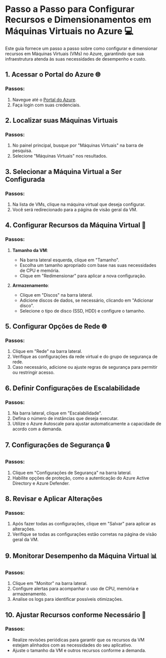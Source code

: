 # Passo a Passo para Configurar Recursos e Dimensionamentos em Máquinas Virtuais no Azure 💻

Este guia fornece um passo a passo sobre como configurar e dimensionar recursos em Máquinas Virtuais (VMs) no Azure, garantindo que sua infraestrutura atenda às suas necessidades de desempenho e custo.

## 1. Acessar o Portal do Azure 🌐

### Passos:
1. Navegue até o [Portal do Azure](https://portal.azure.com).
2. Faça login com suas credenciais.

## 2. Localizar suas Máquinas Virtuais

### Passos:
1. No painel principal, busque por "Máquinas Virtuais" na barra de pesquisa.
2. Selecione "Máquinas Virtuais" nos resultados.

## 3. Selecionar a Máquina Virtual a Ser Configurada

### Passos:
1. Na lista de VMs, clique na máquina virtual que deseja configurar.
2. Você será redirecionado para a página de visão geral da VM.

## 4. Configurar Recursos da Máquina Virtual 🔧

### Passos:
1. **Tamanho da VM**:
   - Na barra lateral esquerda, clique em "Tamanho".
   - Escolha um tamanho apropriado com base nas suas necessidades de CPU e memória.
   - Clique em "Redimensionar" para aplicar a nova configuração.

2. **Armazenamento**:
   - Clique em "Discos" na barra lateral.
   - Adicione discos de dados, se necessário, clicando em "Adicionar disco".
   - Selecione o tipo de disco (SSD, HDD) e configure o tamanho.

## 5. Configurar Opções de Rede 🌐

### Passos:
1. Clique em "Rede" na barra lateral.
2. Verifique as configurações da rede virtual e do grupo de segurança de rede.
3. Caso necessário, adicione ou ajuste regras de segurança para permitir ou restringir acesso.

## 6. Definir Configurações de Escalabilidade

### Passos:
1. Na barra lateral, clique em "Escalabilidade".
2. Defina o número de instâncias que deseja executar.
3. Utilize o Azure Autoscale para ajustar automaticamente a capacidade de acordo com a demanda.

## 7. Configurações de Segurança 🔒

### Passos:
1. Clique em "Configurações de Segurança" na barra lateral.
2. Habilite opções de proteção, como a autenticação do Azure Active Directory e Azure Defender.

## 8. Revisar e Aplicar Alterações

### Passos:
1. Após fazer todas as configurações, clique em "Salvar" para aplicar as alterações.
2. Verifique se todas as configurações estão corretas na página de visão geral da VM.

## 9. Monitorar Desempenho da Máquina Virtual 📊

### Passos:
1. Clique em "Monitor" na barra lateral.
2. Configure alertas para acompanhar o uso de CPU, memória e armazenamento.
3. Analise os logs para identificar possíveis otimizações.

## 10. Ajustar Recursos conforme Necessário 🔄

### Passos:
- Realize revisões periódicas para garantir que os recursos da VM estejam alinhados com as necessidades do seu aplicativo.
- Ajuste o tamanho da VM e outros recursos conforme a demanda.
